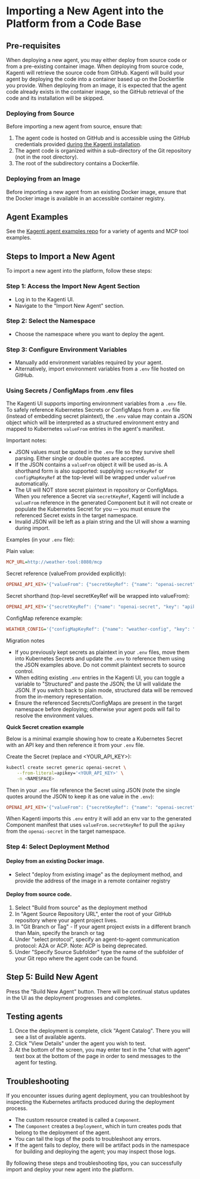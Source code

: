 # Importing a New Agent into the Platform from a Code Base

## Pre-requisites

When deploying a new agent, you may either deploy from source code or from a pre-existing container image. When deploying from source code, Kagenti will retrieve the source code from GitHub. Kagenti will build your agent by deploying the code into a container based up on the Dockerfile you provide. When deploying from an image, it is expected that the agent code already exists in the container image, so the GitHub retrieval of the code and its installation will be skipped.

### Deploying from Source
Before importing a new agent from source, ensure that:
1. The agent code is hosted on GitHub and is accessible using the GitHub credentials provided [during the Kagenti installation](https://github.com/kagenti/kagenti/blob/main/docs/demos.md). 
2. The agent code is organized within a sub-directory of the Git repository (not in the root directory).
3. The root of the subdirectory contains a Dockerfile.

### Deploying from an Image
Before importing a new agent from an existing Docker image, ensure that the Docker image is available in an accessible container registry.

## Agent Examples

See the [Kagenti agent examples repo](https://github.com/kagenti/agent-examples) for a variety of agents and MCP tool examples.

## Steps to Import a New Agent
To import a new agent into the platform, follow these steps:

### Step 1: Access the Import New Agent Section
- Log in to the Kagenti UI.
- Navigate to the "Import New Agent" section.

### Step 2: Select the Namespace
- Choose the namespace where you want to deploy the agent.

### Step 3: Configure Environment Variables
- Manually add environment variables required by your agent.
- Alternatively, import environment variables from a `.env` file hosted on GitHub.

### Using Secrets / ConfigMaps from .env files

The Kagenti UI supports importing environment variables from a `.env` file. To safely reference Kubernetes Secrets or ConfigMaps from a `.env` file (instead of embedding secret plaintext), the `.env` value may contain a JSON object which will be interpreted as a structured environment entry and mapped to Kubernetes `valueFrom` entries in the agent's manifest.

Important notes:

- JSON values must be quoted in the `.env` file so they survive shell parsing. Either single or double quotes are accepted.
- If the JSON contains a `valueFrom` object it will be used as-is. A shorthand form is also supported: supplying `secretKeyRef` or `configMapKeyRef` at the top-level will be wrapped under `valueFrom` automatically.
- The UI will NOT store secret plaintext in repository or ConfigMaps. When you reference a Secret via `secretKeyRef`, Kagenti will include a `valueFrom` reference in the generated Component but it will not create or populate the Kubernetes Secret for you — you must ensure the referenced Secret exists in the target namespace.
- Invalid JSON will be left as a plain string and the UI will show a warning during import.

Examples (in your `.env` file):

Plain value:

```ini
MCP_URL=http://weather-tool:8080/mcp
```

Secret reference (valueFrom provided explicitly):

```ini
OPENAI_API_KEY='{"valueFrom": {"secretKeyRef": {"name": "openai-secret", "key": "apikey"}}}'
```

Secret shorthand (top-level secretKeyRef will be wrapped into valueFrom):

```ini
OPENAI_API_KEY='{"secretKeyRef": {"name": "openai-secret", "key": "apikey"}}'
```

ConfigMap reference example:

```ini
WEATHER_CONFIG='{"configMapKeyRef": {"name": "weather-config", "key": "settings"}}'
```

Migration notes

- If you previously kept secrets as plaintext in your `.env` files, move them into Kubernetes Secrets and update the `.env` to reference them using the JSON examples above. Do not commit plaintext secrets to source control.
- When editing existing `.env` entries in the Kagenti UI, you can toggle a variable to "Structured" and paste the JSON; the UI will validate the JSON. If you switch back to plain mode, structured data will be removed from the in-memory representation.
- Ensure the referenced Secrets/ConfigMaps are present in the target namespace before deploying; otherwise your agent pods will fail to resolve the environment values.

**Quick Secret creation example**

Below is a minimal example showing how to create a Kubernetes Secret with an API key and then reference it from your `.env` file.

Create the Secret (replace <NAMESPACE> and <YOUR_API_KEY>):

```bash
kubectl create secret generic openai-secret \
	--from-literal=apikey='<YOUR_API_KEY>' \
	-n <NAMESPACE>
```

Then in your `.env` file reference the Secret using JSON (note the single quotes around the JSON to keep it as one value in the `.env`):

```ini
OPENAI_API_KEY='{"valueFrom": {"secretKeyRef": {"name": "openai-secret", "key": "apikey"}}}'
```

When Kagenti imports this `.env` entry it will add an env var to the generated Component manifest that uses `valueFrom.secretKeyRef` to pull the `apikey` from the `openai-secret` in the target namespace.


### Step 4: Select Deployment Method

#### Deploy from an existing Docker image.
- Select "deploy from existing image" as the deployment method, and provide the address of the image in a remote container registry

#### Deploy from source code.

1. Select "Build from source" as the deployment method
2. In "Agent Source Repository URL", enter the root of your GitHub repository where your agent project lives.
3. In "Git Branch or Tag" - If your agent project exists in a different branch than Main, specify the branch or tag
4. Under "select protocol", specify an agent-to-agent communication protocol: A2A or ACP. Note: ACP is being deprecated.
5. Under "Specify Source Subfolder" type the name of the subfolder of your Git repo where the agent code can be found.

## Step 5: Build New Agent

Press the "Build New Agent" button. There will be continual status updates in the UI as the deployment progresses and completes.

## Testing agents

1. Once the deployment is complete, click "Agent Catalog". There you will see a list of available agents. 
2. Click "View Details" under the agent you wish to test.
3. At the bottom of the screen, you may enter text in the "chat with agent" text box at the bottom of the page in order to send messages to the agent for testing.

## Troubleshooting
If you encounter issues during agent deployment, you can troubleshoot by inspecting the Kubernetes artifacts produced during the deployment process.

- The custom resource created is called a `Component`.
- The `Component` creates a `Deployment`, which in turn creates pods that belong to the deployment of the agent.
- You can tail the logs of the pods to troubleshoot any errors.
- If the agent fails to deploy, there will be artifact pods in the namespace for building and deploying the agent; you may inspect those logs.

By following these steps and troubleshooting tips, you can successfully import and deploy your new agent into the platform.
